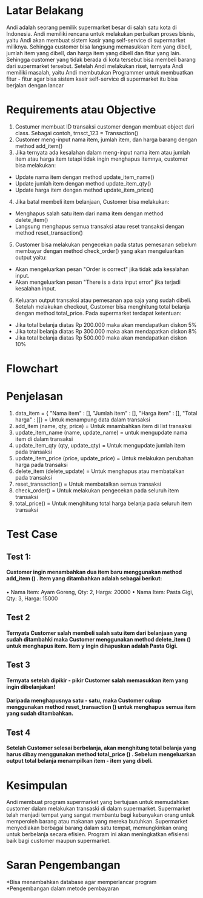 # Latar Belakang
Andi adalah seorang pemilik supermarket besar di salah satu kota di Indonesia. Andi memiliki rencana untuk melakukan perbaikan proses bisnis, yaitu Andi akan membuat sistem kasir yang self-service di supermarket miliknya. Sehingga customer bisa langsung memasukkan item yang dibell, jumlah item yang dibell, dan harga item yang dibell dan fitur yang lain.
Sehingga customer yang tidak berada di kota tersebut bisa membeli barang dari supermarket tersebut. Setelah Andi melakukan riset, ternyata Andi memiliki masalah, yaitu Andi membutukan Programmer untuk membuatkan fitur - fitur agar bisa sistem kasir self-service di supermarket itu bisa berjalan dengan lancar

# Requirements atau Objective

1. Costumer membuat ID transaksi customer dengan membuat object dari class. Sebagai contoh, trnsct_123 = Transaction()
2. Customer meng-input nama item, jumlah item, dan harga barang dengan method add_item()
3. Jika ternyata ada kesalahan dalam meng-input nama item atau jumlah item atau harga item tetapi tidak ingin menghapus itemnya, customer bisa melakukan:

- Update nama item dengan method update_item_name()
- Update jumlah item dengan method update_item_qty()
- Update harga item dengan method update_item_price()

4. Jika batal membeli item belanjaan, Customer bisa melakukan:

- Menghapus salah satu item dari nama item dengan method delete_item()
- Langsung menghapus semua transaksi atau reset transaksi dengan method reset_transaction()

5. Customer bisa melakukan pengecekan pada status pemesanan sebelum membayar dengan method check_order() yang akan mengeluarkan output yaitu:

- Akan mengeluarkan pesan "Order is correct" jika tidak ada kesalahan input.
- Akan mengeluarkan pesan "There is a data input error" jika terjadi kesalahan input.

6. Keluaran output transaksi atau pemesanan apa saja yang sudah dibeli.
   Setelah melakukan checkout, Customer bisa menghitung total belanja dengan method total_price. Pada supermarket terdapat ketentuan:

- Jika total belanja diatas Rp 200.000 maka akan mendapatkan diskon 5%
- Jika total belanja diatas Rp 300.000 maka akan mendapatkan diskon 8%
- Jika total belanja diatas Rp 500.000 maka akan mendapatkan diskon 10%

# Flowchart

# Penjelasan

1. data_item = { "Nama item" : [], "Jumlah item" : [], "Harga item" : [], "Total harga" : []}
   = Untuk menampung data dalam transaksi
2. add_item (name, qty, price) = Untuk mnambahkan item di list transaksi
3. update_item_name (name, update_name) = untuk mengupdate nama item di dalam transaksi
4. update_item_qty (qty, update_qty) = Untuk mengupdate jumlah item pada transaksi
5. update_item_price (price, update_price) = Untuk melakukan perubahan harga pada transaksi
6. delete_item (delete_update) = Untuk menghapus atau membatalkan pada transaksi
7. reset_transaction() = Untuk membatalkan semua transaksi
8. check_order() = Untuk melakukan pengecekan pada seluruh item transaksi
9. total_price() = Untuk menghitung total harga belanja pada seluruh item transaksi

# Test Case
## Test 1:
#### Customer ingin menambahkan dua item baru menggunakan method add_item () . Item yang ditambahkan adalah sebagai berikut:
• Nama Item: Ayam Goreng, Qty: 2, Harga: 20000
• Nama Item: Pasta Gigi, Qty: 3, Harga: 15000

## Test 2
#### Ternyata Customer salah membeli salah satu item dari belanjaan yang sudah ditambahki maka Customer menggunakan method delete_item () untuk menghapus item. Item y ingin dihapuskan adalah Pasta Gigi.

## Test 3
#### Ternyata setelah dipikir - pikir Customer salah memasukkan item yang ingin dibelanjakan!
#### Daripada menghapusnya satu - satu, maka Customer cukup menggunakan method reset_transaction () untuk menghapus semua item yang sudah ditambahkan.

## Test 4
#### Setelah Customer selesai berbelanja, akan menghitung total belanja yang harus dibay menggunakan method total_price () . Sebelum mengeluarkan output total belanja menampilkan item - item yang dibeli.

# Kesimpulan
Andi membuat program supermarket yang bertujuan untuk memudahkan customer dalam melakukan transaski di dalam supermarket.
Supermarket telah menjadi tempat yang sangat membantu bagi kebanyakan orang untuk memperoleh barang atau makanan yang mereka butuhkan. Supermarket menyediakan berbagai barang dalam satu tempat, memungkinkan orang untuk berbelanja secara efisien. Program ini akan meningkatkan efisiensi baik bagi customer maupun supermarket.

# Saran Pengembangan
*Bisa menambahkan database agar memperlancar program
*Pengembangan dalam metode pembayaran
